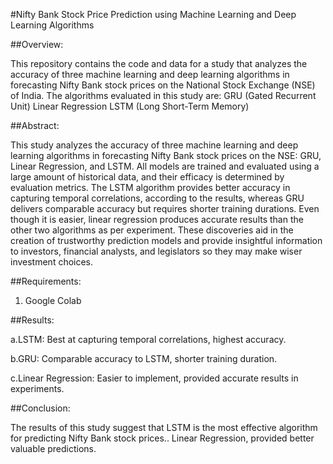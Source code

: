 #Nifty Bank Stock Price Prediction using Machine Learning and Deep Learning Algorithms

##Overview:

This repository contains the code and data for a study that analyzes the accuracy of three machine learning and deep learning algorithms in forecasting Nifty Bank stock prices on the National Stock Exchange (NSE) of India. The algorithms evaluated in this study are:
GRU (Gated Recurrent Unit)
Linear Regression
LSTM (Long Short-Term Memory)

##Abstract:

This study analyzes the accuracy of three machine learning and deep learning algorithms in forecasting Nifty Bank stock prices on the NSE: GRU, Linear Regression, and LSTM. All models are trained and evaluated using a large amount of historical data, and their efficacy is determined by evaluation metrics. The LSTM algorithm provides better accuracy in capturing temporal correlations, according to the results, whereas GRU delivers comparable accuracy but requires shorter training durations. Even though it is easier, linear regression produces accurate results than the other two algorithms as per experiment. These discoveries aid in the creation of trustworthy prediction models and provide insightful information to investors, financial analysts, and legislators so they may make wiser investment choices.

##Requirements:

1. Google Colab

##Results:

a.LSTM: Best at capturing temporal correlations, highest accuracy.

b.GRU: Comparable accuracy to LSTM, shorter training duration.

c.Linear Regression: Easier to implement, provided accurate results in experiments.

##Conclusion:

The results of this study suggest that LSTM is the most effective algorithm for predicting Nifty Bank stock prices.. Linear Regression, provided better valuable predictions.
